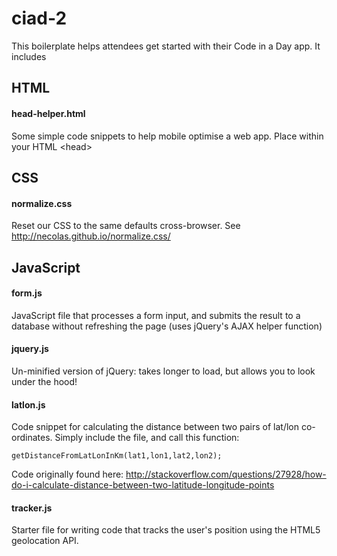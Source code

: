 ciad-2
======

This boilerplate helps attendees get started with their Code in a Day app. It includes

## HTML 

#### head-helper.html

Some simple code snippets to help mobile optimise a web app. Place within your HTML &lt;head&gt;

## CSS

#### normalize.css

Reset our CSS to the same defaults cross-browser. See <http://necolas.github.io/normalize.css/>

## JavaScript

#### form.js

JavaScript file that processes a form input, and submits the result to a database without refreshing the page (uses jQuery's AJAX helper function)

#### jquery.js

Un-minified version of jQuery: takes longer to load, but allows you to look under the hood!

#### latlon.js

Code snippet for calculating the distance between two pairs of lat/lon co-ordinates. Simply include the file, and call this function: 

	getDistanceFromLatLonInKm(lat1,lon1,lat2,lon2);

Code originally found here: <http://stackoverflow.com/questions/27928/how-do-i-calculate-distance-between-two-latitude-longitude-points>

#### tracker.js

Starter file for writing code that tracks the user's position using the HTML5 geolocation API.